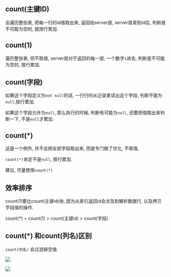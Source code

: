 ## count(主键ID)

会遍历整张表, 把每一行的id值取出来, 返回给server层, server层拿到id后, 判断是不可能为空的, 就按行累加.

## count(1)

遍历整张表, 但不取值, server层对于返回的每一层, 一个数字`1`进去, 判断是不可能为空的, 按行累加.

## count(字段)

如果这个字段定义为`not null`的话, 一行行的从记录里读出这个字段, 判断不能为`null`,按行累加.

如果这个字段允许为`null`, 那么执行的时候, 判断有可能为`null`, 还要把值取出来判断一下, 不是`null`才累加.

## count(*)

这是一个例外, 并不会把全部字段取出来, 而是专门做了优化, 不取值.

`count(*)`肯定不是`null`, 按行累加.

建议, 尽量使用`count(*)`

## 效率排序

count(1)要比count(主键id)快, 因为从索引返回id会涉及到解析数据行, 以及拷贝字段值的操作.

count(*) = count(1) > count(主键id) > count(字段)



## count(*) 和count(列名)区别

`count(列名)` 会过滤掉空值.

![](https://youpaiyun.zongqilive.cn/image/006tNc79ly1fz5042107kj30f908oq33-20200226123920516.jpg)

![](https://youpaiyun.zongqilive.cn/image/006tNc79ly1fz503tu1czj30io0acjrj.jpg)













